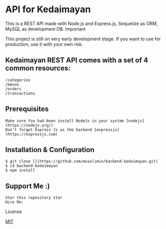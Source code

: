 # API for Kedaimayan

This is a REST API made with Node.js and Express.js, Sequelize as ORM, MySQL as development DB.
Important

This project is still on very early development stage. If you want to use for production, use it with your own risk.

## Kedaimayan REST API comes with a set of 4 common resources:

    /categories
    /menus
    /orders
    /transactions

## Prerequisites

    Make sure You had been install NodeJs in your system [nodejs](https://nodejs.org/)
    Don’t forget Express Js as the backend [expressjs](https://expressjs.com)

## Installation & Configuration

    $ git clone [](https://github.com/muselimin/backend-kedaimayan.git)
    $ cd backend-kedaimayan
    $ npm install

## Support Me :)

    Star this repository star
    Hire Me: 

License

[MIT](https://choosealicense.com/licenses/mit/)
